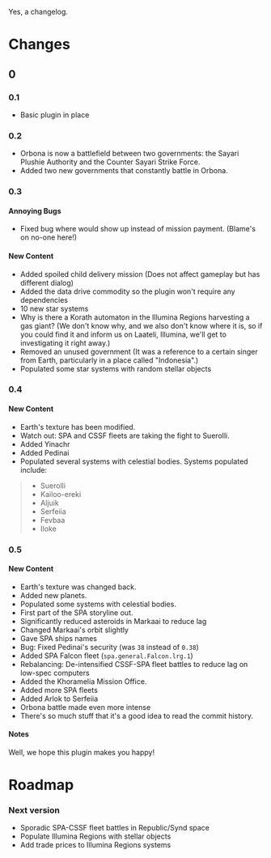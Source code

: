 Yes, a changelog.


# Changes
## 0
### 0.1
* Basic plugin in place
### 0.2
* Orbona is now a battlefield between two governments: the Sayari Plushie Authority and the Counter Sayari Strike Force.
* Added two new governments that constantly battle in Orbona.
### 0.3
#### Annoying Bugs
* Fixed bug where <credits> would show up instead of mission payment. (Blame's on no-one here!)
#### New Content
* Added spoiled child delivery mission (Does not affect gameplay but has different dialog)
* Added the data drive commodity so the plugin won't require any dependencies
* 10 new star systems
* Why is there a Korath automaton in the Illumina Regions harvesting a gas giant? (We don't know why, and we also don't know where it is, so if you could find it and inform us on Laateli, Illumina, we'll get to investigating it right away.)
* Removed an unused government (It was a reference to a certain singer from Earth, particularly in a place called "Indonesia".)
* Populated some star systems with random stellar objects
### 0.4
#### New Content
* Earth's texture has been modified.
* Watch out: SPA and CSSF fleets are taking the fight to Suerolli.
* Added Yinachr
* Added Pedinai
* Populated several systems with celestial bodies. Systems populated include:
>* Suerolli
>* Kailoo-ereki
>* Aljuik
>* Serfeiia
>* Fevbaa
>* Iloke
 ### 0.5
#### New Content
* Earth's texture was changed back.
* Added new planets.
* Populated some systems with celestial bodies.
* First part of the SPA storyline out.
* Significantly reduced asteroids in Markaai to reduce lag
* Changed Markaai's orbit slightly
* Gave SPA ships names
* Bug: Fixed Pedinai's security (was `38` instead of `0.38`)
* Added SPA Falcon fleet (`spa.general.Falcon.lrg.1`)
* Rebalancing: De-intensified CSSF-SPA fleet battles to reduce lag on low-spec computers
* Added the Khoramelia Mission Office.
* Added more SPA fleets
* Added Arlok to Serfeiia
* Orbona battle made even more intense
* There's so much stuff that it's a good idea to read the commit history.


#### Notes
Well, we hope this plugin makes you happy!
 
# Roadmap
### Next version
* Sporadic SPA-CSSF fleet battles in Republic/Synd space
* Populate Illumina Regions with stellar objects
* Add trade prices to Illumina Regions systems
